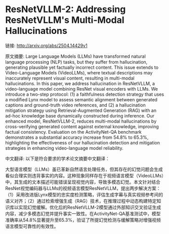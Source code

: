 # ResNetVLLM-2: Addressing ResNetVLLM's Multi-Modal Hallucinations

链接: http://arxiv.org/abs/2504.14429v1

原文摘要:
Large Language Models (LLMs) have transformed natural language processing
(NLP) tasks, but they suffer from hallucination, generating plausible yet
factually incorrect content. This issue extends to Video-Language Models
(VideoLLMs), where textual descriptions may inaccurately represent visual
content, resulting in multi-modal hallucinations. In this paper, we address
hallucination in ResNetVLLM, a video-language model combining ResNet visual
encoders with LLMs. We introduce a two-step protocol: (1) a faithfulness
detection strategy that uses a modified Lynx model to assess semantic alignment
between generated captions and ground-truth video references, and (2) a
hallucination mitigation strategy using Retrieval-Augmented Generation (RAG)
with an ad-hoc knowledge base dynamically constructed during inference. Our
enhanced model, ResNetVLLM-2, reduces multi-modal hallucinations by
cross-verifying generated content against external knowledge, improving factual
consistency. Evaluation on the ActivityNet-QA benchmark demonstrates a
substantial accuracy increase from 54.8% to 65.3%, highlighting the
effectiveness of our hallucination detection and mitigation strategies in
enhancing video-language model reliability.

中文翻译:
以下是符合要求的学术论文摘要中文翻译：

大型语言模型（LLMs）虽已革新自然语言处理任务，但其存在的幻觉问题会生成看似合理实则违背事实的内容。这种现象同样存在于视频语言模型（VideoLLMs）中，其生成的文本描述可能错误呈现视觉内容，导致多模态幻觉。本文针对结合ResNet视觉编码器与LLMs的视频语言模型ResNetVLLM，提出两步解决方案：（1）采用改进版Lynx模型的忠实度检测策略，评估生成字幕与真实视频参考间的语义对齐；（2）通过检索增强生成（RAG）技术，在推理过程中动态构建特定知识库以实现幻觉缓解。优化后的ResNetVLLM-2模型通过外部知识交叉验证生成内容，减少多模态幻觉并提升事实一致性。在ActivityNet-QA基准测试中，模型准确率从54.8%显著提升至65.3%，验证了所提幻觉检测与缓解策略对增强视频语言模型可靠性的有效性。



